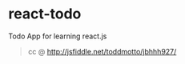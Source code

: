 react-todo
==========

Todo App for learning react.js
> cc @ http://jsfiddle.net/toddmotto/jbhhh927/
